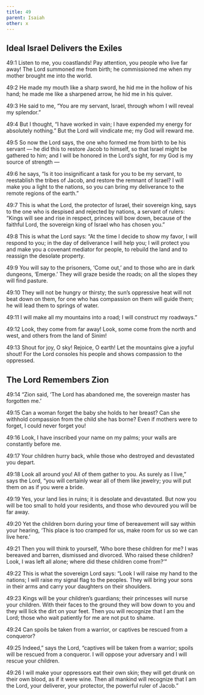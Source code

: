 ```yaml
---
title: 49
parent: Isaiah
other: x
---
```


## Ideal Israel Delivers the Exiles


<a name="49:1">49:1</a> Listen to me, you coastlands!
Pay attention, you people who live far away!
The Lord summoned me from birth;
he commissioned me when my mother brought me into the world.

<a name="49:2">49:2</a> He made my mouth like a sharp sword,
he hid me in the hollow of his hand;
he made me like a sharpened arrow,
he hid me in his quiver.

<a name="49:3">49:3</a> He said to me, “You are my servant,
Israel, through whom I will reveal my splendor.”

<a name="49:4">49:4</a> But I thought, “I have worked in vain;
I have expended my energy for absolutely nothing.”
But the Lord will vindicate me;
my God will reward me.

<a name="49:5">49:5</a> So now the Lord says,
the one who formed me from birth to be his servant — 
he did this to restore Jacob to himself,
so that Israel might be gathered to him;
and I will be honored in the Lord’s sight,
for my God is my source of strength — 

<a name="49:6">49:6</a> he says, “Is it too insignificant a task for you to be my servant,
to reestablish the tribes of Jacob,
and restore the remnant of Israel?
I will make you a light to the nations,
so you can bring my deliverance to the remote regions of the earth.”

<a name="49:7">49:7</a> This is what the Lord,
the protector of Israel, their sovereign king, says
to the one who is despised and rejected by nations,
a servant of rulers:
“Kings will see and rise in respect,
princes will bow down,
because of the faithful Lord,
the sovereign king of Israel who has chosen you.”

<a name="49:8">49:8</a> This is what the Lord says:
“At the time I decide to show my favor, I will respond to you;
in the day of deliverance I will help you;
I will protect you and make you a covenant mediator for people,
to rebuild the land
and to reassign the desolate property.

<a name="49:9">49:9</a> You will say to the prisoners, ‘Come out,’
and to those who are in dark dungeons, ‘Emerge.’
They will graze beside the roads;
on all the slopes they will find pasture.

<a name="49:10">49:10</a> They will not be hungry or thirsty;
the sun’s oppressive heat will not beat down on them,
for one who has compassion on them will guide them;
he will lead them to springs of water.

<a name="49:11">49:11</a> I will make all my mountains into a road;
I will construct my roadways.”

<a name="49:12">49:12</a> Look, they come from far away!
Look, some come from the north and west,
and others from the land of Sinim!

<a name="49:13">49:13</a> Shout for joy, O sky!
Rejoice, O earth!
Let the mountains give a joyful shout!
For the Lord consoles his people
and shows compassion to the oppressed.

## The Lord Remembers Zion


<a name="49:14">49:14</a> “Zion said, ‘The Lord has abandoned me,
the sovereign master has forgotten me.’

<a name="49:15">49:15</a> Can a woman forget the baby she holds to her breast?
Can she withhold compassion from the child she has borne?
Even if mothers were to forget,
I could never forget you!

<a name="49:16">49:16</a> Look, I have inscribed your name on my palms;
your walls are constantly before me.

<a name="49:17">49:17</a> Your children hurry back,
while those who destroyed and devastated you depart.

<a name="49:18">49:18</a> Look all around you!
All of them gather to you.
As surely as I live,” says the Lord,
“you will certainly wear all of them like jewelry;
you will put them on as if you were a bride.

<a name="49:19">49:19</a> Yes, your land lies in ruins;
it is desolate and devastated.
But now you will be too small to hold your residents,
and those who devoured you will be far away.

<a name="49:20">49:20</a> Yet the children born during your time of bereavement
will say within your hearing,
‘This place is too cramped for us,
make room for us so we can live here.’

<a name="49:21">49:21</a> Then you will think to yourself,
‘Who bore these children for me?
I was bereaved and barren,
dismissed and divorced.
Who raised these children?
Look, I was left all alone;
where did these children come from?’”

<a name="49:22">49:22</a> This is what the sovereign Lord says:
“Look I will raise my hand to the nations;
I will raise my signal flag to the peoples.
They will bring your sons in their arms
and carry your daughters on their shoulders.

<a name="49:23">49:23</a> Kings will be your children’s guardians;
their princesses will nurse your children.
With their faces to the ground they will bow down to you
and they will lick the dirt on your feet.
Then you will recognize that I am the Lord;
those who wait patiently for me are not put to shame.

<a name="49:24">49:24</a> Can spoils be taken from a warrior,
or captives be rescued from a conqueror?

<a name="49:25">49:25</a> Indeed,” says the Lord,
“captives will be taken from a warrior;
spoils will be rescued from a conqueror.
I will oppose your adversary
and I will rescue your children.

<a name="49:26">49:26</a> I will make your oppressors eat their own skin;
they will get drunk on their own blood, as if it were wine.
Then all mankind will recognize that
I am the Lord, your deliverer,
your protector, the powerful ruler of Jacob.”